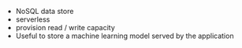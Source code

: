 - NoSQL data store
- serverless
- provision read / write capacity
- Useful to store a machine learning model served by the application